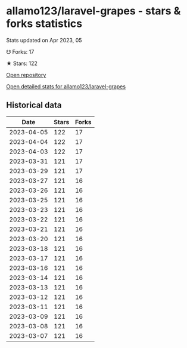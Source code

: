# allamo123/laravel-grapes - stars & forks statistics

Stats updated on Apr 2023, 05

☋ Forks: 17

★ Stars: 122

[Open repository](https://github.com/allamo123/laravel-grapes)

[Open detailed stats for allamo123/laravel-grapes](https://reviewgithub.com/rep/allamo123/laravel-grapes)

## Historical data
| Date | Stars | Forks |
|------|-------|-------|
| 2023-04-05 | 122 | 17 | 
| 2023-04-04 | 122 | 17 | 
| 2023-04-03 | 122 | 17 | 
| 2023-03-31 | 121 | 17 | 
| 2023-03-29 | 121 | 17 | 
| 2023-03-27 | 121 | 16 | 
| 2023-03-26 | 121 | 16 | 
| 2023-03-25 | 121 | 16 | 
| 2023-03-23 | 121 | 16 | 
| 2023-03-22 | 121 | 16 | 
| 2023-03-21 | 121 | 16 | 
| 2023-03-20 | 121 | 16 | 
| 2023-03-18 | 121 | 16 | 
| 2023-03-17 | 121 | 16 | 
| 2023-03-16 | 121 | 16 | 
| 2023-03-14 | 121 | 16 | 
| 2023-03-13 | 121 | 16 | 
| 2023-03-12 | 121 | 16 | 
| 2023-03-11 | 121 | 16 | 
| 2023-03-09 | 121 | 16 | 
| 2023-03-08 | 121 | 16 | 
| 2023-03-07 | 121 | 16 | 

